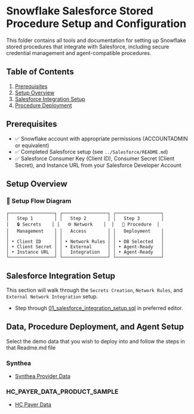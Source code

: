 # Snowflake Salesforce Stored Procedure Setup and Configuration

This folder contains all tools and documentation for setting up Snowflake stored procedures that integrate with Salesforce, including secure credential management and agent-compatible procedures.

## Table of Contents
1. [Prerequisites](#prerequisites)
2. [Setup Overview](#setup-overview)
3. [Salesforce Integration Setup](#salesforce-integration-setup)
4. [Procedure Deployment](#data-procedure-deployment-and-agent-setup)

## Prerequisites

- ✅ Snowflake account with appropriate permissions (ACCOUNTADMIN or equivalent)
- ✅ Completed Salesforce setup (see `../Salesforce/README.md`)
- ✅ Salesforce Consumer Key (Client ID), Consumer Secret (Client Secret), and Instance URL from your Salesforce Developer Account

## Setup Overview

### 🎯 Setup Flow Diagram

```
┌─────────────────┐ ┌─────────────────┐ ┌─────────────────┐ 
│   Step 1        │ │   Step 2        │ │   Step 3        │
│   🔒 Secrets    │ │   🌐 Network    │  │   🚀 Procedure  │
│   Management    │ │   Access        │ │   Deployment    │
│                 │ │                 │ │                 │
│ • Client ID     │ │ • Network Rules │ │ • DB Selected   │
│ • Client Secret │ │ • External      │ │ • Agent-Ready   │
│ • Instance URL  │ │   Integration   │ │ • Agent-Ready   │
└─────────────────┘ └─────────────────┘ └─────────────────┘
```


## Salesforce Integration Setup
This section will walk through the `Secrets Creation`, `Network Rules`, and `External Network Integration` setup. 

- Step through [01_salesforce_integration_setup.sql](./01_salesforce_integration_setup.sql) in preferred editor.

## Data, Procedure Deployment, and Agent Setup
Select the demo data that you wish to deploy into and follow the steps in that Readme.md file

### Synthea
- [Synthea Provider Data](./Synthea-Synthetic-Provider-Data/Readme.md)

### HC_PAYER_DATA_PRODUCT_SAMPLE
- [HC Payer Data](./README.md)
